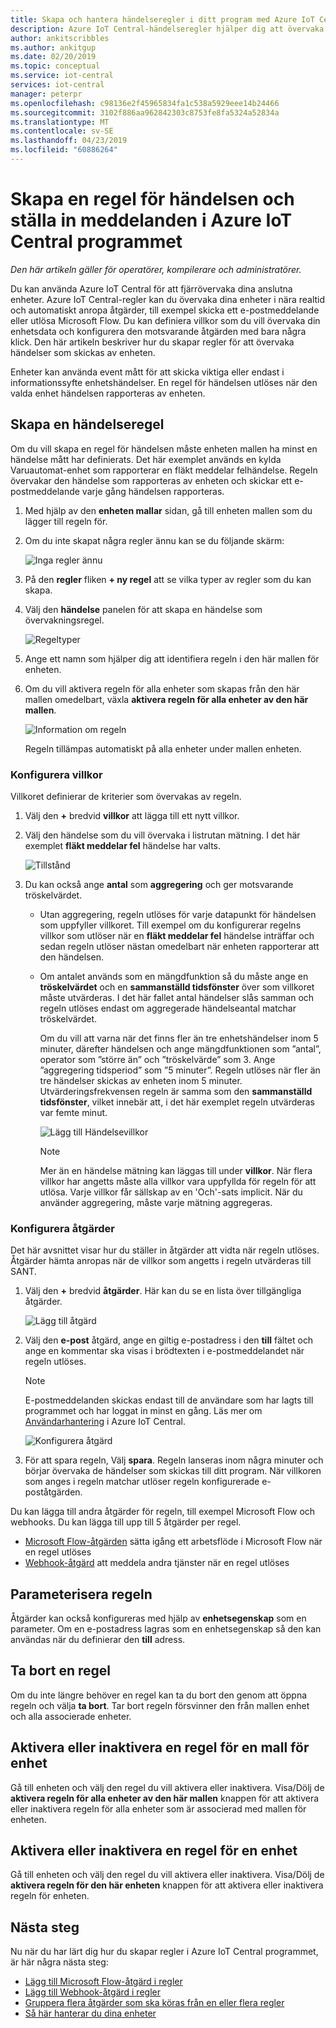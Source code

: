 ```yaml
---
title: Skapa och hantera händelseregler i ditt program med Azure IoT Central | Microsoft Docs
description: Azure IoT Central-händelseregler hjälper dig att övervaka dina enheter i nära realtid och automatiskt anropa åtgärder, till exempel skickar ett e-postmeddelande när regeln utlöses.
author: ankitscribbles
ms.author: ankitgup
ms.date: 02/20/2019
ms.topic: conceptual
ms.service: iot-central
services: iot-central
manager: peterpr
ms.openlocfilehash: c98136e2f45965834fa1c538a5929eee14b24466
ms.sourcegitcommit: 3102f886aa962842303c8753fe8fa5324a52834a
ms.translationtype: MT
ms.contentlocale: sv-SE
ms.lasthandoff: 04/23/2019
ms.locfileid: "60886264"
---
```

# <a name="create-an-event-rule-and-set-up-notifications-in-your-azure-iot-central-application"></a>Skapa en regel för händelsen och ställa in meddelanden i Azure IoT Central programmet

*Den här artikeln gäller för operatörer, kompilerare och administratörer.*

Du kan använda Azure IoT Central för att fjärrövervaka dina anslutna enheter. Azure IoT Central-regler kan du övervaka dina enheter i nära realtid och automatiskt anropa åtgärder, till exempel skicka ett e-postmeddelande eller utlösa Microsoft Flow. Du kan definiera villkor som du vill övervaka din enhetsdata och konfigurera den motsvarande åtgärden med bara några klick. Den här artikeln beskriver hur du skapar regler för att övervaka händelser som skickas av enheten.

Enheter kan använda event mått för att skicka viktiga eller endast i informationssyfte enhetshändelser. En regel för händelsen utlöses när den valda enhet händelsen rapporteras av enheten.

## <a name="create-an-event-rule"></a>Skapa en händelseregel

Om du vill skapa en regel för händelsen måste enheten mallen ha minst en händelse mått har definierats. Det här exemplet används en kylda Varuautomat-enhet som rapporterar en fläkt meddelar felhändelse. Regeln övervakar den händelse som rapporteras av enheten och skickar ett e-postmeddelande varje gång händelsen rapporteras.

1. Med hjälp av den **enheten mallar** sidan, gå till enheten mallen som du lägger till regeln för.

1. Om du inte skapat några regler ännu kan se du följande skärm:

    ![Inga regler ännu](media/howto-create-event-rules/Rules_Landing_Page.png)

1. På den **regler** fliken **+ ny regel** att se vilka typer av regler som du kan skapa.

1. Välj den **händelse** panelen för att skapa en händelse som övervakningsregel.

    ![Regeltyper](media/howto-create-event-rules/Rule_Types.png)

1. Ange ett namn som hjälper dig att identifiera regeln i den här mallen för enheten.

1. Om du vill aktivera regeln för alla enheter som skapas från den här mallen omedelbart, växla **aktivera regeln för alla enheter av den här mallen**.

    ![Information om regeln](media/howto-create-event-rules/Rule_Detail.png)

    Regeln tillämpas automatiskt på alla enheter under mallen enheten.

### <a name="configure-the-rule-conditions"></a>Konfigurera villkor

Villkoret definierar de kriterier som övervakas av regeln.

1. Välj den **+** bredvid **villkor** att lägga till ett nytt villkor.

1. Välj den händelse som du vill övervaka i listrutan mätning. I det här exemplet **fläkt meddelar fel** händelse har valts.

   ![Tillstånd](media/howto-create-event-rules/Condition_Filled_Out.png)

1. Du kan också ange **antal** som **aggregering** och ger motsvarande tröskelvärdet.

   - Utan aggregering, regeln utlöses för varje datapunkt för händelsen som uppfyller villkoret. Till exempel om du konfigurerar regelns villkor som utlöser när en **fläkt meddelar fel** händelse inträffar och sedan regeln utlöser nästan omedelbart när enheten rapporterar att den händelsen.
   - Om antalet används som en mängdfunktion så du måste ange en **tröskelvärdet** och en **sammanställd tidsfönster** över som villkoret måste utvärderas. I det här fallet antal händelser slås samman och regeln utlöses endast om aggregerade händelseantal matchar tröskelvärdet.

     Om du vill att varna när det finns fler än tre enhetshändelser inom 5 minuter, därefter händelsen och ange mängdfunktionen som ”antal”, operator som ”större än” och ”tröskelvärde” som 3. Ange ”aggregering tidsperiod” som ”5 minuter”. Regeln utlöses när fler än tre händelser skickas av enheten inom 5 minuter. Utvärderingsfrekvensen regeln är samma som den **sammanställd tidsfönster**, vilket innebär att, i det här exemplet regeln utvärderas var femte minut.

     ![Lägg till Händelsevillkor](media/howto-create-event-rules/Aggregate_Condition_Filled_Out.png)

     >[!NOTE]
     >Mer än en händelse mätning kan läggas till under **villkor**. När flera villkor har angetts måste alla villkor vara uppfyllda för regeln för att utlösa. Varje villkor får sällskap av en 'Och'-sats implicit. När du använder aggregering, måste varje mätning aggregeras.

### <a name="configure-actions"></a>Konfigurera åtgärder

Det här avsnittet visar hur du ställer in åtgärder att vidta när regeln utlöses. Åtgärder hämta anropas när de villkor som angetts i regeln utvärderas till SANT.

1. Välj den **+** bredvid **åtgärder**. Här kan du se en lista över tillgängliga åtgärder.

    ![Lägg till åtgärd](media/howto-create-event-rules/Add_Action.png)

1. Välj den **e-post** åtgärd, ange en giltig e-postadress i den **till** fältet och ange en kommentar ska visas i brödtexten i e-postmeddelandet när regeln utlöses.

    > [!NOTE]
    > E-postmeddelanden skickas endast till de användare som har lagts till programmet och har loggat in minst en gång. Läs mer om [Användarhantering](howto-administer.md) i Azure IoT Central.

   ![Konfigurera åtgärd](media/howto-create-event-rules/Configure_Action.png)

1. För att spara regeln, Välj **spara**. Regeln lanseras inom några minuter och börjar övervaka de händelser som skickas till ditt program. När villkoren som anges i regeln matchar utlöser regeln konfigurerade e-poståtgärden.

Du kan lägga till andra åtgärder för regeln, till exempel Microsoft Flow och webhooks. Du kan lägga till upp till 5 åtgärder per regel.

- [Microsoft Flow-åtgärden](howto-add-microsoft-flow.md) sätta igång ett arbetsflöde i Microsoft Flow när en regel utlöses 
- [Webhook-åtgärd](howto-create-webhooks.md) att meddela andra tjänster när en regel utlöses

## <a name="parameterize-the-rule"></a>Parameterisera regeln

Åtgärder kan också konfigureras med hjälp av **enhetsegenskap** som en parameter. Om en e-postadress lagras som en enhetsegenskap så den kan användas när du definierar den **till** adress.

## <a name="delete-a-rule"></a>Ta bort en regel

Om du inte längre behöver en regel kan ta du bort den genom att öppna regeln och välja **ta bort**. Tar bort regeln försvinner den från mallen enhet och alla associerade enheter.

## <a name="enable-or-disable-a-rule-for-a-device-template"></a>Aktivera eller inaktivera en regel för en mall för enhet

Gå till enheten och välj den regel du vill aktivera eller inaktivera. Visa/Dölj de **aktivera regeln för alla enheter av den här mallen** knappen för att aktivera eller inaktivera regeln för alla enheter som är associerad med mallen för enheten.

## <a name="enable-or-disable-a-rule-for-a-device"></a>Aktivera eller inaktivera en regel för en enhet

Gå till enheten och välj den regel du vill aktivera eller inaktivera. Visa/Dölj de **aktivera regeln för den här enheten** knappen för att aktivera eller inaktivera regeln för enheten.

## <a name="next-steps"></a>Nästa steg

Nu när du har lärt dig hur du skapar regler i Azure IoT Central programmet, är här några nästa steg:

- [Lägg till Microsoft Flow-åtgärd i regler](howto-add-microsoft-flow.md)
- [Lägg till Webhook-åtgärd i regler](howto-create-webhooks.md)
- [Gruppera flera åtgärder som ska köras från en eller flera regler](howto-use-action-groups.md)
- [Så här hanterar du dina enheter](howto-manage-devices.md)
